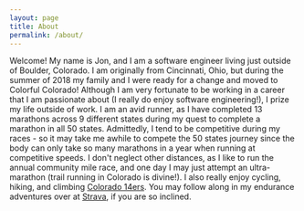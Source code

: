 ```yaml
---
layout: page
title: About
permalink: /about/
---
```


<p>
Welcome! My name is Jon, and I am a software engineer living just outside of Boulder, Colorado. I am originally from Cincinnati, Ohio, but during the summer of 2018 my family and I were ready for a change and moved to Colorful Colorado! Although I am very fortunate to be working in a career that I am passionate about (I really do enjoy software engineering!), I prize my life outside of work. I am an avid runner, as I have completed 13 marathons across 9 different states during my quest to complete a marathon in all 50 states. Admittedly, I tend to be competitive during my races - so it may take me awhile to compete the 50 states journey since the body can only take so many marathons in a year when running at competitive speeds. I don't neglect other distances, as I like to run the annual community mile race, and one day I may just attempt an ultra-marathon (trail running in Colorado is divine!). I also really enjoy cycling, hiking, and climbing <a href="https://www.14ers.com/">Colorado 14ers</a>. You may follow along in my endurance adventures over at <a href="https://www.strava.com/athletes/jdhunt">Strava</a>, if you are so inclined.
</p>